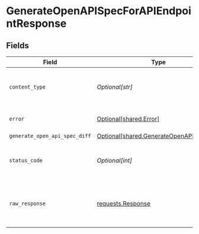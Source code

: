 # GenerateOpenAPISpecForAPIEndpointResponse


## Fields

| Field                                                                                          | Type                                                                                           | Required                                                                                       | Description                                                                                    |
| ---------------------------------------------------------------------------------------------- | ---------------------------------------------------------------------------------------------- | ---------------------------------------------------------------------------------------------- | ---------------------------------------------------------------------------------------------- |
| `content_type`                                                                                 | *Optional[str]*                                                                                | :heavy_check_mark:                                                                             | HTTP response content type for this operation                                                  |
| `error`                                                                                        | [Optional[shared.Error]](undefined/models/shared/error.md)                                     | :heavy_minus_sign:                                                                             | Default error response                                                                         |
| `generate_open_api_spec_diff`                                                                  | [Optional[shared.GenerateOpenAPISpecDiff]](undefined/models/shared/generateopenapispecdiff.md) | :heavy_minus_sign:                                                                             | OK                                                                                             |
| `status_code`                                                                                  | *Optional[int]*                                                                                | :heavy_check_mark:                                                                             | HTTP response status code for this operation                                                   |
| `raw_response`                                                                                 | [requests.Response](https://requests.readthedocs.io/en/latest/api/#requests.Response)          | :heavy_minus_sign:                                                                             | Raw HTTP response; suitable for custom response parsing                                        |